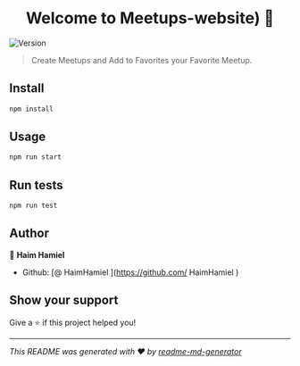 <h1 align="center">Welcome to Meetups-website) 👋</h1>
<p>
  <img alt="Version" src="https://img.shields.io/badge/version-0.1.0-blue.svg?cacheSeconds=2592000" />
</p>

> Create Meetups and Add to Favorites your Favorite Meetup.

## Install

```sh
npm install
```

## Usage

```sh
npm run start
```

## Run tests

```sh
npm run test
```

## Author

👤 **Haim Hamiel**

* Github: [@ HaimHamiel ](https://github.com/ HaimHamiel )

## Show your support

Give a ⭐️ if this project helped you!

***
_This README was generated with ❤️ by [readme-md-generator](https://github.com/kefranabg/readme-md-generator)_